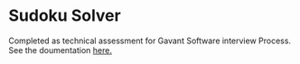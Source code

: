 # Sudoku Solver
Completed as technical assessment for Gavant Software interview Process.
See the doumentation [here.](http://michaeljcoppola.com/SudokuSolver/docs/allclasses-index.html)
